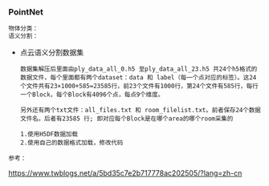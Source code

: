 ### PointNet

```python
物体分类：
语义分割：
```

- 点云语义分割数据集

  ```
  数据集解压后里面由ply_data_all_0.h5 至ply_data_all_23.h5 共24个h5格式的数据文件，每个里面都有两个dataset：data 和 label（每一个点对应的标签）。这24个文件共有23×1000+585=23585行，前23个文件有1000行，第24个文件有585行，每行一个Block，每个Block有4096个点，每点9个维度。
  
  另外还有两个txt文件：all_files.txt 和 room_filelist.txt。前者保存24个数据文件名。后者有23585 行; 即对应每个Block是在哪个area的哪个room采集的
  
  1.使用H5DF数据加载
  2.使用自己的数据格式加载，修改代码
  ```

  

`参考：`

https://www.twblogs.net/a/5bd35c7e2b717778ac202505/?lang=zh-cn



